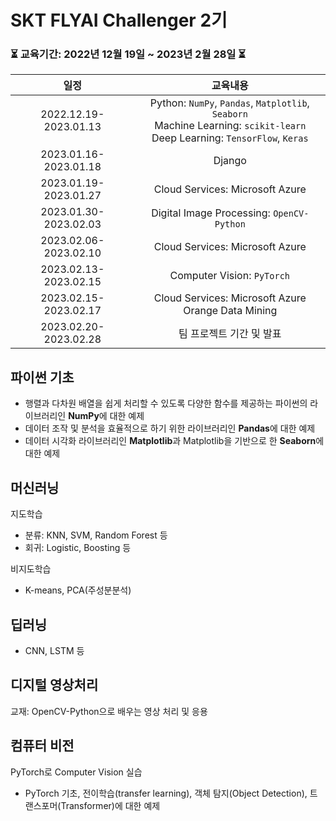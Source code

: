 # SKT FLYAI Challenger 2기
### ⏳ 교육기간: 2022년 12월 19일 ~ 2023년 2월 28일 ⏳
|일정|교육내용|
|:---:|:----:|
|2022.12.19-2023.01.13|Python: `NumPy`, `Pandas`, `Matplotlib`, `Seaborn`</br>Machine Learning: `scikit-learn`<br/>Deep Learning: `TensorFlow`, `Keras`|
|2023.01.16-2023.01.18|Django|
|2023.01.19-2023.01.27|Cloud Services: Microsoft Azure|
|2023.01.30-2023.02.03|Digital Image Processing: `OpenCV-Python`|
|2023.02.06-2023.02.10|Cloud Services: Microsoft Azure|
|2023.02.13-2023.02.15|Computer Vision: `PyTorch`|
|2023.02.15-2023.02.17|Cloud Services: Microsoft Azure</br>Orange Data Mining|
|2023.02.20-2023.02.28|팀 프로젝트 기간 및 발표|

## 파이썬 기초
- 행렬과 다차원 배열을 쉽게 처리할 수 있도록 다양한 함수를 제공하는 파이썬의 라이브러리인 **NumPy**에 대한 예제
- 데이터 조작 및 분석을 효율적으로 하기 위한 라이브러리인 **Pandas**에 대한 예제
- 데이터 시각화 라이브러리인 **Matplotlib**과 Matplotlib을 기반으로 한 **Seaborn**에 대한 예제

## 머신러닝
지도학습
- 분류: KNN, SVM, Random Forest 등
- 회귀: Logistic, Boosting 등

비지도학습
- K-means, PCA(주성분분석)

## 딥러닝
- CNN, LSTM 등

## 디지털 영상처리
교재: OpenCV-Python으로 배우는 영상 처리 및 응용

## 컴퓨터 비전
PyTorch로 Computer Vision 실습
- PyTorch 기초, 전이학습(transfer learning), 객체 탐지(Object Detection), 트랜스포머(Transformer)에 대한 예제
